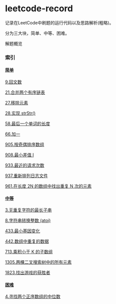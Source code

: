 # leetcode-record

记录在LeetCode中刷题的运行代码以及思路解析(粗略)。

分为三大块，简单、中等、困难。

解题概览

### 索引

#### [简单](https://github.com/Ijiran/leetcode-record/tree/main/src/main/java/top/pxyz/simple)

[9.回文数](https://github.com/Ijiran/leetcode-record/tree/main/src/main/java/top/pxyz/simple/s9)

[21.合并两个有序链表](https://github.com/Ijiran/leetcode-record/tree/main/src/main/java/top/pxyz/simple/s21)

[27.移除元素](https://github.com/Ijiran/leetcode-record/tree/main/src/main/java/top/pxyz/simple/s27)

[28.实现 strStr()](https://github.com/Ijiran/leetcode-record/tree/main/src/main/java/top/pxyz/simple/s28)

[58.最后一个单词的长度](https://github.com/Ijiran/leetcode-record/tree/main/src/main/java/top/pxyz/simple/s58)

[66.加一](https://github.com/Ijiran/leetcode-record/tree/main/src/main/java/top/pxyz/simple/s66)

[905.按奇偶排序数组](https://github.com/Ijiran/leetcode-record/tree/main/src/main/java/top/pxyz/simple/s905)

[908.最小差值 I](https://github.com/Ijiran/leetcode-record/tree/main/src/main/java/top/pxyz/simple/s908)

[933.最近的请求次数](https://github.com/Ijiran/leetcode-record/tree/main/src/main/java/top/pxyz/simple/s933)

[937.重新排列日志文件](https://github.com/Ijiran/leetcode-record/tree/main/src/main/java/top/pxyz/simple/s937)

[961.在长度 2N 的数组中找出重复 N 次的元素](https://github.com/Ijiran/leetcode-record/tree/main/src/main/java/top/pxyz/simple/s961)

#### [中等](https://github.com/Ijiran/leetcode-record/tree/main/src/main/java/top/pxyz/medium)

[3.无重复字符的最长子串](https://github.com/Ijiran/leetcode-record/tree/main/src/main/java/top/pxyz/medium/m3)

[8.字符串转换整数 (atoi)](https://github.com/Ijiran/leetcode-record/tree/main/src/main/java/top/pxyz/medium/m8)

[433.最小基因变化](https://github.com/Ijiran/leetcode-record/tree/main/src/main/java/top/pxyz/medium/m433)

[442.数组中重复的数据](https://github.com/Ijiran/leetcode-record/tree/main/src/main/java/top/pxyz/medium/m442)

[713.乘积小于 K 的子数组](https://github.com/Ijiran/leetcode-record/tree/main/src/main/java/top/pxyz/medium/m713)

[1305.两棵二叉搜索树中的所有元素](https://github.com/Ijiran/leetcode-record/tree/main/src/main/java/top/pxyz/medium/m1305)

[1823.找出游戏的获胜者](https://github.com/Ijiran/leetcode-record/tree/main/src/main/java/top/pxyz/medium/m1823)

#### [困难](https://github.com/Ijiran/leetcode-record/tree/main/src/main/java/top/pxyz/difficulty)

[4.寻找两个正序数组的中位数](https://github.com/Ijiran/leetcode-record/tree/main/src/main/java/top/pxyz/difficulty/d4)

